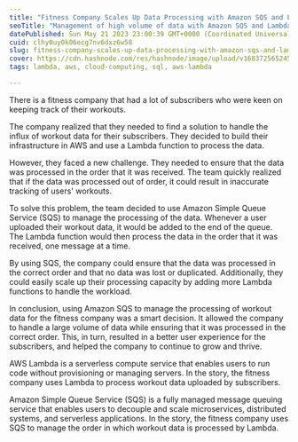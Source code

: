 ```yaml
---
title: "Fitness Company Scales Up Data Processing with Amazon SQS and Lambda Functions."
seoTitle: "Management of high volume of data with Amazon SQS and Lambda Functions"
datePublished: Sun May 21 2023 23:00:39 GMT+0000 (Coordinated Universal Time)
cuid: clhy0uy0k06ecg7nv6dxz6w58
slug: fitness-company-scales-up-data-processing-with-amazon-sqs-and-lambda-functions
cover: https://cdn.hashnode.com/res/hashnode/image/upload/v1683725652452/1e4f3295-c2d2-4f1f-af67-8450808853f9.jpeg
tags: lambda, aws, cloud-computing, sql, aws-lambda

---
```


There is a fitness company that had a lot of subscribers who were keen on keeping track of their workouts.  
  
The company realized that they needed to find a solution to handle the influx of workout data for their subscribers. They decided to build their infrastructure in AWS and use a Lambda function to process the data.  
  
However, they faced a new challenge. They needed to ensure that the data was processed in the order that it was received. The team quickly realized that if the data was processed out of order, it could result in inaccurate tracking of users' workouts.  
  
To solve this problem, the team decided to use Amazon Simple Queue Service (SQS) to manage the processing of the data. Whenever a user uploaded their workout data, it would be added to the end of the queue. The Lambda function would then process the data in the order that it was received, one message at a time.  
  
By using SQS, the company could ensure that the data was processed in the correct order and that no data was lost or duplicated. Additionally, they could easily scale up their processing capacity by adding more Lambda functions to handle the workload.  
  
In conclusion, using Amazon SQS to manage the processing of workout data for the fitness company was a smart decision. It allowed the company to handle a large volume of data while ensuring that it was processed in the correct order. This, in turn, resulted in a better user experience for the subscribers, and helped the company to continue to grow and thrive.  
  
AWS Lambda is a serverless compute service that enables users to run code without provisioning or managing servers. In the story, the fitness company uses Lambda to process workout data uploaded by subscribers.  
  
Amazon Simple Queue Service (SQS) is a fully managed message queuing service that enables users to decouple and scale microservices, distributed systems, and serverless applications. In the story, the fitness company uses SQS to manage the order in which workout data is processed by Lambda.
